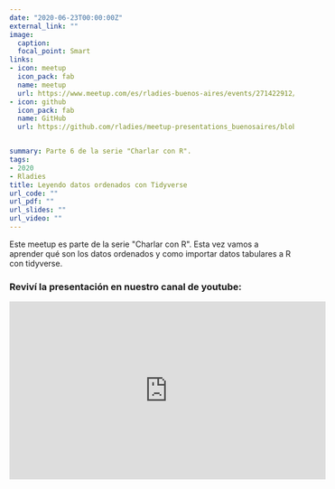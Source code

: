 ```yaml
---
date: "2020-06-23T00:00:00Z"
external_link: ""
image:
  caption:
  focal_point: Smart
links:
- icon: meetup
  icon_pack: fab
  name: meetup
  url: https://www.meetup.com/es/rladies-buenos-aires/events/271422912/
- icon: github
  icon_pack: fab
  name: GitHub
  url: https://github.com/rladies/meetup-presentations_buenosaires/blob/master/README.md


summary: Parte 6 de la serie "Charlar con R".
tags:
- 2020
- Rladies
title: Leyendo datos ordenados con Tidyverse
url_code: ""
url_pdf: ""
url_slides: ""
url_video: ""
---
```


Este meetup es parte de la serie "Charlar con R". Esta vez vamos a aprender qué son los datos ordenados y como importar datos tabulares a R con tidyverse. 


### Reviví la presentación en nuestro canal de youtube:


<iframe width="560" height="315" src="https://www.youtube.com/embed/v39DeY0IDI0" title="YouTube video player" frameborder="0" allow="accelerometer; autoplay; clipboard-write; encrypted-media; gyroscope; picture-in-picture" allowfullscreen></iframe>
